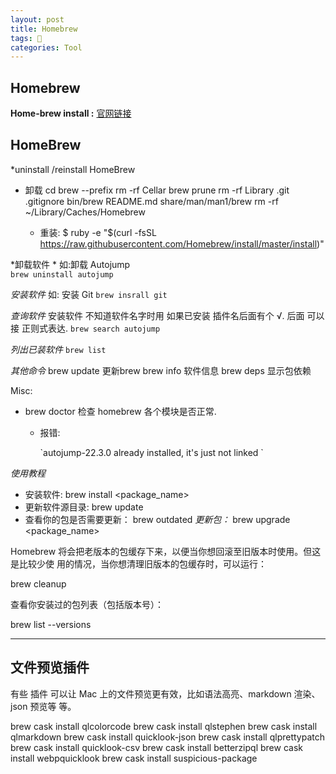 ```yaml
---
layout: post
title: Homebrew
tags: 
categories: Tool
---
```


## Homebrew
**Home-brew install :** [官网链接][1]

## HomeBrew

\*uninstall /reinstall  HomeBrew
- 卸载
		cd brew --prefix
		rm -rf Cellar
		brew prune
		rm -rf Library .git .gitignore bin/brew README.md share/man/man1/brew
		rm -rf ~/Library/Caches/Homebrew

	- 重装:
			$ ruby -e "$(curl -fsSL https://raw.githubusercontent.com/Homebrew/install/master/install)"

*卸载软件 *
如:卸载 Autojump     
`brew uninstall autojump`

*安装软件*
如: 安装 Git
`brew insrall git`

*查询软件*
安装软件 不知道软件名字时用
如果已安装 插件名后面有个 √.
后面 可以接 正则式表达.
`brew search autojump`

*列出已装软件*
`brew list`

*其他命令*
brew update  更新brew
brew info    软件信息
brew deps    显示包依赖


Misc:
- brew doctor
	检查 homebrew 各个模块是否正常.


	- 报错:

		\`autojump-22.3.0 already installed, it's just not linked
		\`







*使用教程*
- 安装软件:
	brew install \<package\_name\>
- 更新软件源目录:
	brew update
- 查看你的包是否需要更新：
	brew outdated
	*更新包：*
	brew upgrade \<package\_name\>

Homebrew 将会把老版本的包缓存下来，以便当你想回滚至旧版本时使用。但这是比较少使 用的情况，当你想清理旧版本的包缓存时，可以运行：

brew cleanup

查看你安装过的包列表（包括版本号）：

brew list --versions

---
## 文件预览插件

有些 插件 可以让 Mac 上的文件预览更有效，比如语法高亮、markdown 渲染、json 预览等 等。

 brew cask install qlcolorcode 
 brew cask install qlstephen 
 brew cask install qlmarkdown 
 brew cask install quicklook-json 
 brew cask install qlprettypatch 
 brew cask install quicklook-csv 
 brew cask install betterzipql 
 brew cask install webpquicklook 
 brew cask install suspicious-package






[1]:	http://brew.sh